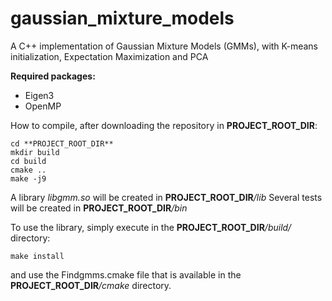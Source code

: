 # gaussian_mixture_models
A C++ implementation of Gaussian Mixture Models (GMMs), with K-means initialization, Expectation Maximization and PCA

__Required packages:__
* Eigen3
* OpenMP

How to compile, after downloading the repository in **PROJECT_ROOT_DIR**:

```
cd **PROJECT_ROOT_DIR**
mkdir build
cd build
cmake ..
make -j9
```

A library _libgmm.so_ will be created in **PROJECT_ROOT_DIR**_/lib_
Several tests will be created in **PROJECT_ROOT_DIR**_/bin_

To use the library, simply execute in the **PROJECT_ROOT_DIR**_/build/_ directory:

```
make install
```

and use the Findgmms.cmake file that is available in the **PROJECT_ROOT_DIR**_/cmake_ directory.
